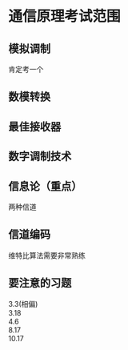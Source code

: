 # 通信原理考试范围

## 模拟调制

肯定考一个

## 数模转换

## 最佳接收器

## 数字调制技术

## 信息论（重点）

两种信道

## 信道编码

维特比算法需要非常熟练
## 要注意的习题
3.3(相偏)  
3.18   
4.6  
8.17  
10.17